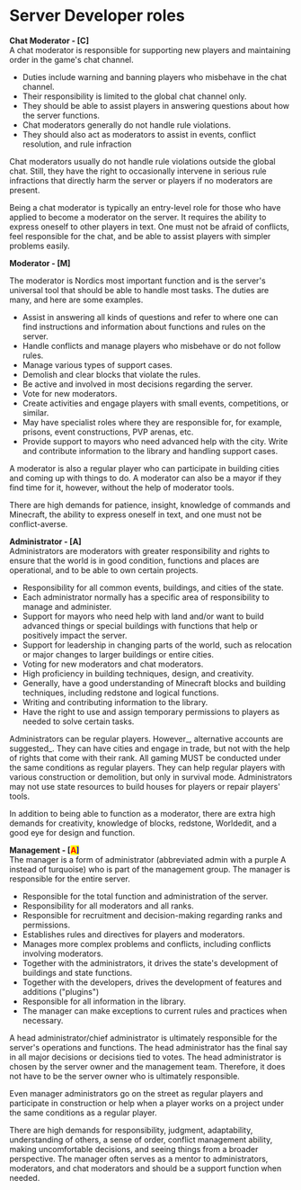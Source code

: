 # Server Developer roles

**Chat Moderator - **<mark style="color:blue;">**\[C]**</mark> \
A chat moderator is responsible for supporting new players and maintaining order in the game's chat channel.

* Duties include warning and banning players who misbehave in the chat channel.
* Their responsibility is limited to the global chat channel only.
* They should be able to assist players in answering questions about how the server functions.
* Chat moderators generally do not handle rule violations.&#x20;
* They should also act as moderators to assist in events, conflict resolution, and rule infraction

&#x20;Chat moderators usually do not handle rule violations outside the global chat. Still, they have the right to occasionally intervene in serious rule infractions that directly harm the server or players if no moderators are present.

Being a chat moderator is typically an entry-level role for those who have applied to become a moderator on the server. It requires the ability to express oneself to other players in text. One must not be afraid of conflicts, feel responsible for the chat, and be able to assist players with simpler problems easily.

**Moderator - **<mark style="color:blue;">**\[M]**</mark>&#x20;

The moderator is Nordics most important function and is the server's universal tool that should be able to handle most tasks. The duties are many, and here are some examples.

* Assist in answering all kinds of questions and refer to where one can find instructions and information about functions and rules on the server.
* Handle conflicts and manage players who misbehave or do not follow rules.
* Manage various types of support cases.
* Demolish and clear blocks that violate the rules.
* Be active and involved in most decisions regarding the server.
* Vote for new moderators.
* Create activities and engage players with small events, competitions, or similar.
* May have specialist roles where they are responsible for, for example, prisons, event constructions, PVP arenas, etc.
* Provide support to mayors who need advanced help with the city. Write and contribute information to the library and handling support cases.

A moderator is also a regular player who can participate in building cities and coming up with things to do. A moderator can also be a mayor if they find time for it, however, without the help of moderator tools.

There are high demands for patience, insight, knowledge of commands and Minecraft, the ability to express oneself in text, and one must not be conflict-averse.

**Administrator - **<mark style="color:blue;">**\[A]**</mark>\
&#x20;Administrators are moderators with greater responsibility and rights to ensure that the world is in good condition, functions and places are operational, and to be able to own certain projects.

* Responsibility for all common events, buildings, and cities of the state.
* Each administrator normally has a specific area of responsibility to manage and administer.
* Support for mayors who need help with land and/or want to build advanced things or special buildings with functions that help or positively impact the server.
* Support for leadership in changing parts of the world, such as relocation or major changes to larger buildings or entire cities.
* Voting for new moderators and chat moderators.&#x20;
* High proficiency in building techniques, design, and creativity.
* Generally, have a good understanding of Minecraft blocks and building techniques, including redstone and logical functions.
* Writing and contributing information to the library.
* Have the right to use and assign temporary permissions to players as needed to solve certain tasks.

Administrators can be regular players. However_, alternative accounts are suggested_. They can have cities and engage in trade, but not with the help of rights that come with their rank. All gaming MUST be conducted under the same conditions as regular players. They can help regular players with various construction or demolition, but only in survival mode. Administrators may not use state resources to build houses for players or repair players' tools.

In addition to being able to function as a moderator, there are extra high demands for creativity, knowledge of blocks, redstone, Worldedit, and a good eye for design and function.

**Management - **<mark style="color:blue;">**\[**</mark><mark style="color:red;">**A**</mark><mark style="color:blue;">**]**</mark>\
&#x20;The manager is a form of administrator (abbreviated admin with a purple A instead of turquoise) who is part of the management group. The manager is responsible for the entire server.

* Responsible for the total function and administration of the server.
* Responsibility for all moderators and all ranks.
* Responsible for recruitment and decision-making regarding ranks and permissions.&#x20;
* Establishes rules and directives for players and moderators.
* Manages more complex problems and conflicts, including conflicts involving moderators.
* Together with the administrators, it drives the state's development of buildings and state functions.
* Together with the developers, drives the development of features and additions ("plugins")
* Responsible for all information in the library.
* The manager can make exceptions to current rules and practices when necessary.

A head administrator/chief administrator is ultimately responsible for the server's operations and functions. The head administrator has the final say in all major decisions or decisions tied to votes. The head administrator is chosen by the server owner and the management team. Therefore, it does not have to be the server owner who is ultimately responsible.

Even manager administrators go on the street as regular players and participate in construction or help when a player works on a project under the same conditions as a regular player.

There are high demands for responsibility, judgment, adaptability, understanding of others, a sense of order, conflict management ability, making uncomfortable decisions, and seeing things from a broader perspective. The manager often serves as a mentor to administrators, moderators, and chat moderators and should be a support function when needed.
